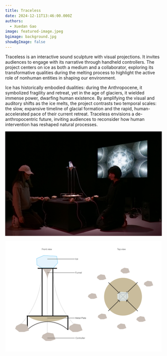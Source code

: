 ```yaml
---
title: Traceless
date: 2024-12-11T13:46:00.000Z
authors:
  - Xuedan Gao
image: featured-image.jpeg
bgimage: background.jpg
showBgImage: false
---
```

Traceless is an interactive sound sculpture with visual projections. It invites audiences to engage with its narrative through handheld controllers. The project centers on ice as both a medium and a collaborator, exploring its transformative qualities during the melting process to highlight the active ﻿role of nonhuman entities in shaping our environment.

Ice has historically embodied dualities: during the Anthropocene, it symbolized fragility and retreat, yet in the age of glaciers, it wielded immense power, dwarfing human existence. By amplifying the visual and auditory shifts as the ice melts, the project contrasts two temporal scales: the slow, expansive timeline of glacial formation and the rapid, human-accelerated pace of their current retreat. Traceless envisions a de-anthropocentric future, inviting audiences to reconsider how human intervention has reshaped natural processes.

![](background.jpg)



![](sketch.png)
